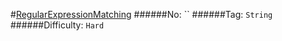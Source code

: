 #[RegularExpressionMatching](https://leetcode.com/problems/regular-expression-matching/)
######No: ``
######Tag: `String`
######Difficulty: `Hard`
